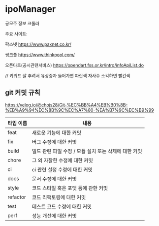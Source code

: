 # ipoManager
공모주 정보 크롤러

주요 사이트: 

팍스넷 https://www.paxnet.co.kr/

씽크풀 https://www.thinkpool.com/

오픈다트(공시관련서비스) https://opendart.fss.or.kr/intro/infoApiList.do

// 키워드 잘 추려서 유상증자 들어가면 파란색 자사주 소각하면 빨간색


## git 커밋 규칙
https://velog.io/@chojs28/Git-%EC%BB%A4%EB%B0%8B-%EB%A9%94%EC%8B%9C%EC%A7%80-%EA%B7%9C%EC%B9%99

| 타입 이름 |내용 |
| ---- | -------- |
| feat |새로운 기능에 대한 커밋|
| fix |버그 수정에 대한 커밋|
| build |빌드 관련 파일 수정 / 모듈 설치 또는 삭제에 대한 커밋|
| chore |그 외 자잘한 수정에 대한 커밋|
| ci |ci 관련 설정 수정에 대한 커밋|
| docs |문서 수정에 대한 커밋|
| style |코드 스타일 혹은 포맷 등에 관한 커밋|
| refactor |코드 리팩토링에 대한 커밋|
| test |테스트 코드 수정에 대한 커밋|
| perf |성능 개선에 대한 커밋|
